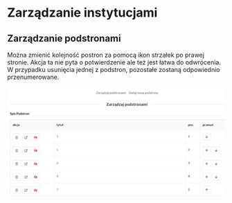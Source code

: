 # Zarządzanie instytucjami

## Zarządzanie podstronami

Można zmienić kolejność postron za pomocą ikon strzałek po prawej stronie. Akcja ta nie pyta o potwierdzenie ale też jest łatwa do odwrócenia.
W przypadku usunięcia jednej z podstron, pozostałe zostaną odpowiednio przenumerowane.

![zarządzanie podstronami](img/ins-zarzadzanie-1.jpg)